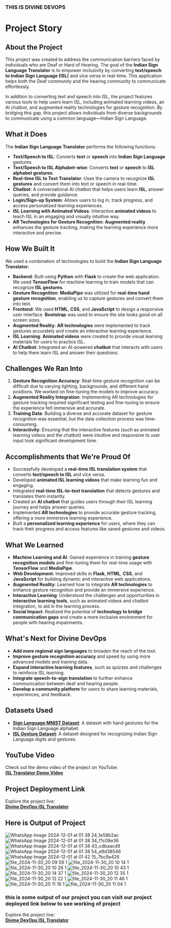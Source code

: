 ### THIS IS DIVINE DEVOPS 
# Project Story

## About the Project
This project was created to address the communication barriers faced by individuals who are Deaf or Hard of Hearing. The goal of the **Indian Sign Language Translator** is to empower inclusivity by converting **text/speech to Indian Sign Language (ISL)** and vice versa in real-time. This application helps both the Deaf community and the hearing community to communicate effortlessly.

In addition to converting text and speech into ISL, the project features various tools to help users learn ISL, including animated learning videos, an AI chatbot, and augmented reality technologies for gesture recognition. By bridging this gap, this project allows individuals from diverse backgrounds to communicate using a common language—Indian Sign Language.

## What it Does
The **Indian Sign Language Translator** performs the following functions:
- **Text/Speech to ISL**: Converts **text** or **speech** into **Indian Sign Language** gestures.
- **Text/Speech to ISL Alphabet-wise**: Converts **text** or **speech** to **ISL alphabet gestures**.
- **Real-time ISL to Text Translator**: Uses the camera to recognize **ISL gestures** and convert them into text or speech in real-time.
- **Chatbot**: A conversational AI chatbot that helps users learn **ISL**, answer queries, and provide guidance.
- **Login/Sign-up System**: Allows users to log in, track progress, and access personalized learning experiences.
- **ISL Learning with Animated Videos**: Interactive **animated videos** to teach ISL in an engaging and visually intuitive way.
- **AR Technologies for Gesture Recognition**: **Augmented reality** enhances the gesture tracking, making the learning experience more interactive and precise.

## How We Built It
We used a combination of technologies to build the **Indian Sign Language Translator**:
- **Backend**: Built using **Python** with **Flask** to create the web application. We used **TensorFlow** for machine learning to train models that can recognize **ISL gestures**.
- **Gesture Recognition**: **MediaPipe** was utilized for **real-time hand gesture recognition**, enabling us to capture gestures and convert them into text.
- **Frontend**: We used **HTML**, **CSS**, and **JavaScript** to design a responsive user interface. **Bootstrap** was used to ensure the site looks good on all screen sizes.
- **Augmented Reality**: **AR technologies** were implemented to track gestures accurately and create an interactive learning experience.
- **ISL Learning**: **Animated videos** were created to provide visual learning materials for users to practice ISL.
- **AI Chatbot**: Integrated an AI-powered **chatbot** that interacts with users to help them learn ISL and answer their questions.

## Challenges We Ran Into
1. **Gesture Recognition Accuracy**: Real-time gesture recognition can be difficult due to varying lighting, backgrounds, and different hand positions. We worked on fine-tuning the models to improve accuracy.
2. **Augmented Reality Integration**: Implementing AR technologies for gesture tracking required significant testing and fine-tuning to ensure the experience felt immersive and accurate.
3. **Training Data**: Building a diverse and accurate dataset for gesture recognition was essential, but the data collection process was time-consuming.
4. **Interactivity**: Ensuring that the interactive features (such as animated learning videos and the chatbot) were intuitive and responsive to user input took significant development time.

## Accomplishments that We're Proud Of
- Successfully developed a **real-time ISL translation system** that converts **text/speech to ISL** and vice versa.
- Developed **animated ISL learning videos** that make learning fun and engaging.
- Integrated **real-time ISL-to-text translation** that detects gestures and translates them instantly.
- Created an **AI chatbot** that guides users through their ISL learning journey and helps answer queries.
- Implemented **AR technologies** to provide accurate gesture tracking, offering a more immersive learning experience.
- Built a **personalized learning experience** for users, where they can track their progress and access features like saved gestures and videos.

## What We Learned
- **Machine Learning and AI**: Gained experience in training **gesture recognition models** and fine-tuning them for real-time usage with **TensorFlow** and **MediaPipe**.
- **Web Development**: Improved skills in **Flask**, **HTML**, **CSS**, and **JavaScript** for building dynamic and interactive web applications.
- **Augmented Reality**: Learned how to integrate **AR technologies** to enhance gesture recognition and provide an immersive experience.
- **Interactive Learning**: Understood the challenges and opportunities in **interactive learning tools**, such as animated videos and chatbot integration, to aid in the learning process.
- **Social Impact**: Realized the potential of **technology to bridge communication gaps** and create a more inclusive environment for people with hearing impairments.

## What's Next for Divine DevOps
- **Add more regional sign languages** to broaden the reach of the tool.
- **Improve gesture recognition accuracy** and speed by using more advanced models and training data.
- **Expand interactive learning features**, such as quizzes and challenges to reinforce ISL learning.
- **Integrate speech-to-sign translation** to further enhance communication between deaf and hearing people.
- **Develop a community platform** for users to share learning materials, experiences, and feedback.

## Datasets Used
- **[Sign Language MNIST Dataset](https://www.kaggle.com/datasets/ardamavi/indian-sign-language-dataset)**: A dataset with hand gestures for the Indian Sign Language alphabet.
- **[ISL Gesture Dataset](https://www.kaggle.com/datasets/ahmadrasyid/indian-sign-language-digits)**: A dataset designed for recognizing Indian Sign Language digits and gestures.

## YouTube Video
Check out the demo video of the project on YouTube:  
[**ISL Translator Demo Video**](https://youtu.be/hZl53nFjaaI?feature=shared)

## Project Deployment Link
Explore the project live:  
[**Divine DevOps ISL Translator**](https://divinedevopssih.netlify.app/)

## Here is Output of Project
![WhatsApp Image 2024-12-01 at 01 38 24_1e58b2ac](https://github.com/user-attachments/assets/5b09fb03-e041-46b3-b2ad-f5517f03c842)
![WhatsApp Image 2024-12-01 at 01 38 34_f1c08e36](https://github.com/user-attachments/assets/c0a06ad5-1164-43cb-a319-0ac04613e710)
![WhatsApp Image 2024-12-01 at 01 38 43_cdbaacd9](https://github.com/user-attachments/assets/1005e60c-aaf8-45a2-a20d-e7298a842d3b)
![WhatsApp Image 2024-12-01 at 01 38 54_e9d38546](https://github.com/user-attachments/assets/9a2fc629-2eeb-43de-a6da-282008fee352)
![WhatsApp Image 2024-12-01 at 01 42 15_7bc9a426](https://github.com/user-attachments/assets/345b7d7b-b900-4828-82aa-97c485683315)
![file_2024-11-30_20 09 59 1](https://github.com/user-attachments/assets/9a2d9a8e-171d-4bf7-a7dd-49d8cc8a7803)
![file_2024-11-30_20 10 14 1](https://github.com/user-attachments/assets/f9a6bd4c-92a9-4eb3-8b75-50f2fbb3578d)
![file_2024-11-30_20 10 26 1](https://github.com/user-attachments/assets/be7fe869-7b42-4704-9815-64678a025896)
![file_2024-11-30_20 10 43 1](https://github.com/user-attachments/assets/5dcc8bf6-c7eb-46d5-b16c-12fd6492ef59)
![file_2024-11-30_20 14 37 1](https://github.com/user-attachments/assets/76edfc98-dd74-47a0-8a4d-4adb5df5ea50)
![file_2024-11-30_20 12 35 1](https://github.com/user-attachments/assets/55356b36-f511-4763-b766-ab8c6b92acd2)
![file_2024-11-30_20 12 22 1](https://github.com/user-attachments/assets/a4dad8a3-564e-489e-95cf-868ee1a3fb92)
![file_2024-11-30_20 11 46 1](https://github.com/user-attachments/assets/6d00b8b6-e59d-4732-8814-70195755ce90)
![file_2024-11-30_20 11 16 1](https://github.com/user-attachments/assets/0dc009d4-9ec2-4d6d-b1e9-88be6e01e06f)
![file_2024-11-30_20 11 04 1](https://github.com/user-attachments/assets/500f9d7d-2a54-432e-a0ae-f8bc11f6d94e)


### this is some output of our project you can visit our project deployed link below to see working of project
Explore the project live:  
[**Divine DevOps ISL Translator**](https://divinedevopssih.netlify.app/)
